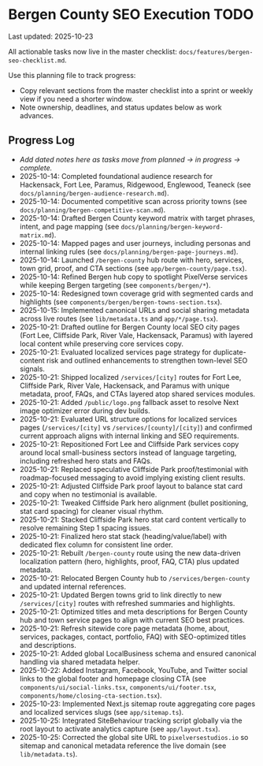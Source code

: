 # Bergen County SEO Execution TODO

Last updated: 2025-10-23

All actionable tasks now live in the master checklist: `docs/features/bergen-seo-checklist.md`.

Use this planning file to track progress:

- Copy relevant sections from the master checklist into a sprint or weekly view if you need a shorter window.
- Note ownership, deadlines, and status updates below as work advances.

## Progress Log

- _Add dated notes here as tasks move from planned → in progress → complete._
- 2025-10-14: Completed foundational audience research for Hackensack, Fort Lee, Paramus, Ridgewood, Englewood, Teaneck (see `docs/planning/bergen-audience-research.md`).
- 2025-10-14: Documented competitive scan across priority towns (see `docs/planning/bergen-competitive-scan.md`).
- 2025-10-14: Drafted Bergen County keyword matrix with target phrases, intent, and page mapping (see `docs/planning/bergen-keyword-matrix.md`).
- 2025-10-14: Mapped pages and user journeys, including personas and internal linking rules (see `docs/planning/bergen-page-journeys.md`).
- 2025-10-14: Launched `/bergen-county` hub route with hero, services, town grid, proof, and CTA sections (see `app/bergen-county/page.tsx`).
- 2025-10-14: Refined Bergen hub copy to spotlight PixelVerse services while keeping Bergen targeting (see `components/bergen/*`).
- 2025-10-14: Redesigned town coverage grid with segmented cards and highlights (see `components/bergen/bergen-towns-section.tsx`).
- 2025-10-15: Implemented canonical URLs and social sharing metadata across live routes (see `lib/metadata.ts` and `app/*/page.tsx`).
- 2025-10-21: Drafted outline for Bergen County local SEO city pages (Fort Lee, Cliffside Park, River Vale, Hackensack, Paramus) with layered local content while preserving core services copy.
- 2025-10-21: Evaluated localized services page strategy for duplicate-content risk and outlined enhancements to strengthen town-level SEO signals.
- 2025-10-21: Shipped localized `/services/[city]` routes for Fort Lee, Cliffside Park, River Vale, Hackensack, and Paramus with unique metadata, proof, FAQs, and CTAs layered atop shared services modules.
- 2025-10-21: Added `/public/logo.png` fallback asset to resolve Next image optimizer error during dev builds.
- 2025-10-21: Evaluated URL structure options for localized services pages (`/services/[city]` vs `/services/[county]/[city]`) and confirmed current approach aligns with internal linking and SEO requirements.
- 2025-10-21: Repositioned Fort Lee and Cliffside Park services copy around local small-business sectors instead of language targeting, including refreshed hero stats and FAQs.
- 2025-10-21: Replaced speculative Cliffside Park proof/testimonial with roadmap-focused messaging to avoid implying existing client results.
- 2025-10-21: Adjusted Cliffside Park proof layout to balance stat card and copy when no testimonial is available.
- 2025-10-21: Tweaked Cliffside Park hero alignment (bullet positioning, stat card spacing) for cleaner visual rhythm.
- 2025-10-21: Stacked Cliffside Park hero stat card content vertically to resolve remaining Step 1 spacing issues.
- 2025-10-21: Finalized hero stat stack (heading/value/label) with dedicated flex column for consistent line order.
- 2025-10-21: Rebuilt `/bergen-county` route using the new data-driven localization pattern (hero, highlights, proof, FAQ, CTA) plus updated metadata.
- 2025-10-21: Relocated Bergen County hub to `/services/bergen-county` and updated internal references.
- 2025-10-21: Updated Bergen towns grid to link directly to new `/services/[city]` routes with refreshed summaries and highlights.
- 2025-10-21: Optimized titles and meta descriptions for Bergen County hub and town service pages to align with current SEO best practices.
- 2025-10-21: Refresh sitewide core page metadata (home, about, services, packages, contact, portfolio, FAQ) with SEO-optimized titles and descriptions.
- 2025-10-21: Added global LocalBusiness schema and ensured canonical handling via shared metadata helper.
- 2025-10-22: Added Instagram, Facebook, YouTube, and Twitter social links to the global footer and homepage closing CTA (see `components/ui/social-links.tsx`, `components/ui/footer.tsx`, `components/home/closing-cta-section.tsx`).
- 2025-10-23: Implemented Next.js sitemap route aggregating core pages and localized services slugs (see `app/sitemap.ts`).
- 2025-10-25: Integrated SiteBehaviour tracking script globally via the root layout to activate analytics capture (see `app/layout.tsx`).
- 2025-10-25: Corrected the global site URL to `pixelversestudios.io` so sitemap and canonical metadata reference the live domain (see `lib/metadata.ts`).
